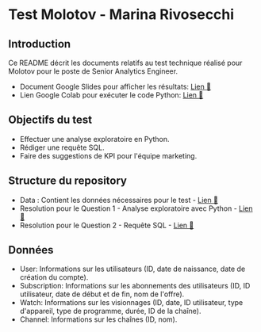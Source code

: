 # Test Molotov - Marina Rivosecchi

## Introduction
Ce README décrit les documents relatifs au test technique réalisé pour Molotov pour le poste de Senior Analytics Engineer.
* Document Google Slides pour afficher les résultats: [Lien 🔗](https://docs.google.com/presentation/d/139Hr6Of78znmkjz6vTSzOfMOfIuzLdnqI37BCE_Zlag/edit?usp=sharing)
* Lien Google Colab pour exécuter le code Python: [Lien 🔗](https://colab.research.google.com/drive/1i22166VXYfs53aE4oJJ2xYmPbWFvc3UE?usp=sharing)

## Objectifs du test

* Effectuer une analyse exploratoire en Python.
* Rédiger une requête SQL.
* Faire des suggestions de KPI pour l'équipe marketing.

## Structure du repository

* Data : Contient les données nécessaires pour le test - [Lien 🔗](https://github.com/marinarivosecchi/Molotov-Test-Marina-Rivosecchi/tree/main/Data)
* Resolution pour le Question 1 - Analyse exploratoire avec Python - [Lien 🔗](https://github.com/marinarivosecchi/Molotov-Test-Marina-Rivosecchi/blob/main/Question%201%20-%20Analyse%20exploratoire%20avec%20Python.ipynb)
* Resolution pour le Question 2 - Requête SQL - [Lien 🔗](https://github.com/marinarivosecchi/Molotov-Test-Marina-Rivosecchi/blob/main/Question%202%20-%20Reque%CC%82te%20SQL.sql)

## Données

- User: Informations sur les utilisateurs (ID, date de naissance, date de création du compte). 
- Subscription: Informations sur les abonnements des utilisateurs (ID, ID utilisateur, date de début et de fin, nom de l'offre). 
- Watch: Informations sur les visionnages (ID, date, ID utilisateur, type d'appareil, type de programme, durée, ID de la chaîne). 
- Channel: Informations sur les chaînes (ID, nom).
